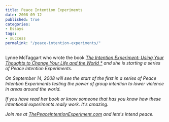 ```yaml
---
title: Peace Intention Experiments
date: 2008-09-12
published: true
categories:
- Essays
tags:
- success
permalink: "/peace-intention-experiments/"
---
```

Lynne McTaggart who wrote the book <a href="http://www.amazon.com/gp/product/0743276965?ie=UTF8&amp;tag=theintework-20&amp;linkCode=as2&amp;camp=1789&amp;creative=9325&amp;creativeASIN=0743276965" rel="nofollow"><em rel="nofollow">The Intention Experiment: Using Your Thoughts to Change Your Life and the World *</a> and she is starting a series of Peace Intention Experiments.

On September 14, 2008 will see the start of the first in a series of Peace Intention Experiments testing the power of group intention to lower violence in areas around the world.

If you have read her book or know someone that has you know how these intentional experiments really work. It's amazing.

Join me at <a href="http://www.thepeaceintentionexperiment.com/" rel="nofollow">ThePeaceintentionExperiment.com</a> and lets's intend peace.
